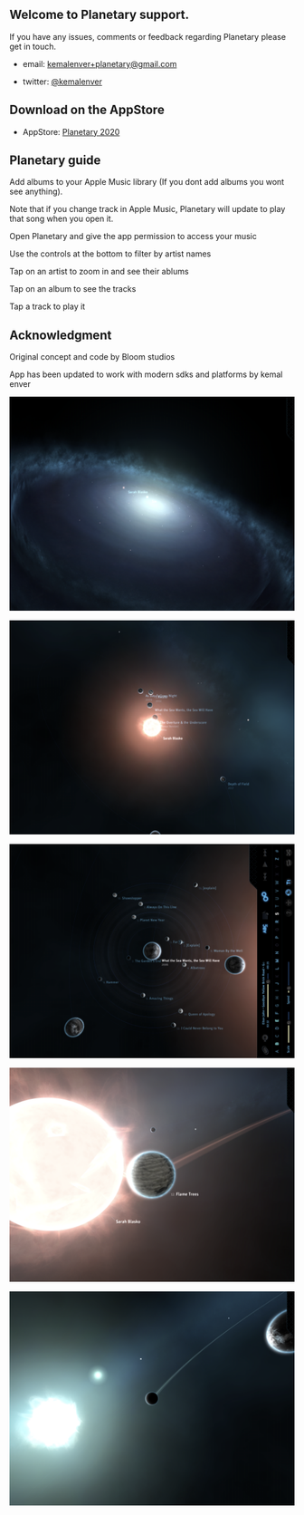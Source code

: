 ## Welcome to Planetary support.

If you have any issues, comments or feedback regarding Planetary please get in touch.

* email: [kemalenver+planetary@gmail.com](kemalenver+planetary@gmail.com)

* twitter: [@kemalenver](https://www.twitter.com/kemalenver)

## Download on the AppStore

* AppStore: [Planetary 2020](https://apps.apple.com/us/app/planetary2020/id1473561807?ls=1)

## Planetary guide

Add albums to your Apple Music library (If you dont add albums you wont see anything).  

Note that if you change track in Apple Music, Planetary will update to play that song when you open it.

Open Planetary and give the app permission to access your music

Use the controls at the bottom to filter by artist names

Tap on an artist to zoom in and see their ablums

Tap on an album to see the tracks

Tap a track to play it

## Acknowledgment

Original concept and code by Bloom studios

App has been updated to work with modern sdks and platforms by kemal enver


![pretty planetary 1](https://github.com/kemalenver/planetaryapp/blob/master/images/1.PNG "Planetary so pretty 1")

![prett planetary 2](https://github.com/kemalenver/planetaryapp/blob/master/images/2.PNG "Planetary so pretty 2")

![pretty planetary 3](https://github.com/kemalenver/planetaryapp/blob/master/images/3.PNG "Planetary so pretty 3")

![pretty planetary 4](https://github.com/kemalenver/planetaryapp/blob/master/images/4.PNG "Planetary so pretty 4")

![pretty planetary 5](https://github.com/kemalenver/planetaryapp/blob/master/images/5.PNG "Planetary so pretty 5")

